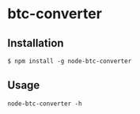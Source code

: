 # btc-converter

## Installation

    $ npm install -g node-btc-converter

## Usage

    node-btc-converter -h